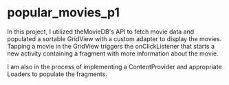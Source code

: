 # popular_movies_p1

In this project, I utilized theMovieDB's API to fetch movie data and populated a sortable GridView with a custom adapter to display the movies. Tapping a movie in the GridView triggers the onClickListener that starts a new activity containing a fragment with more information about the movie.

I am also in the process of implementing a ContentProvider and appropriate Loaders to populate the fragments.
